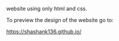 website using only html and css.

To preview the design of the website go to:

https://shashank136.github.io/
